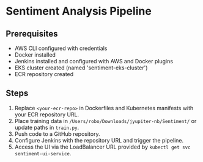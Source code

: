 # Sentiment Analysis Pipeline

## Prerequisites
- AWS CLI configured with credentials
- Docker installed
- Jenkins installed and configured with AWS and Docker plugins
- EKS cluster created (named 'sentiment-eks-cluster')
- ECR repository created

## Steps
1. Replace `<your-ecr-repo>` in Dockerfiles and Kubernetes manifests with your ECR repository URL.
2. Place training data in `/Users/robo/Downloads/jyupiter-nb/Sentiment/` or update paths in `train.py`.
3. Push code to a GitHub repository.
4. Configure Jenkins with the repository URL and trigger the pipeline.
5. Access the UI via the LoadBalancer URL provided by `kubectl get svc sentiment-ui-service`.
